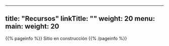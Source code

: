 
---
title: "Recursos"
linkTitle: ""
weight: 20
menu:
  main:
    weight: 20
---

{{% pageinfo %}}
Sitio en construcción
{{% /pageinfo %}}



